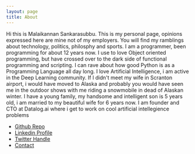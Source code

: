 ```yaml
---
layout: page
title: About
---
```


<p class="message">
  Hi this is Malaikannan Sankarasubbu. This is my personal page, opinions expressed here are mine not of my employers. You will find my ramblings about technology, politics, philosphy and sports. I am a programmer, been programming for about 12 years now. I use to love Object oriented programming, but have crossed over to the dark side of functional programming and scripting. I can rave about how good Python is as a Programming Language all day long. I love Artificial Intelligence, i am active in the Deep Learning community. If I didn't meet my wife in Scranton airport, i would have moved to Alaska and probably you would have seen me in the outdoor shows with me riding a snowmobile in dead of Alaskan winter. I have a young family, my handsome and intelligent son is 5 years old, i am married to my beautiful wife for 6 years now. I am founder and CTO at Datalog.ai where i get to work on cool artificial intellegience problems
</p>

* [Github Repo](https://github.com/malaikannan)
* [Linkedin Profile](https://www.linkedin.com/in/malaikannan)
* [Twitter Handle](https://twitter.com/malai_san)
* [Contact](malai128@gmail.com)
